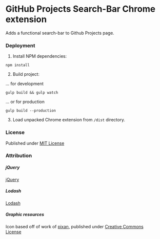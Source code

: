 # GitHub Projects Search-Bar Chrome extension

Adds a functional search-bar to Github Projects page.

### Deployment

1) Install NPM dependencies:
```
npm install
```

2) Build project:

... for development
```
gulp build && gulp watch
```

... or for production
```
gulp build --production
```

3) Load unpacked Chrome extension from ```/dist``` directory.

### License

Published under [MIT License](./LICENSE)

### Attribution

##### jQuery 

[jQuery](https://jquery.org/)

##### Lodash

[Lodash](https://github.com/lodash/lodash)

##### Graphic resources

Icon based off of work of [pixan](https://www.iconfinder.com/iconsimple), published under [Creative Commons License](http://creativecommons.org/licenses/by/2.5/)
